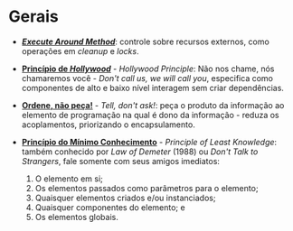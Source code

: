 # Gerais

* [**_Execute Around Method_**](http://wiki.c2.com/?ExecuteAroundMethod "Execute Around Method"): controle sobre recursos externos, como operações em _cleanup_ e _locks_.

* [**Princípio de _Hollywood_**](http://wiki.c2.com/?HollywoodPrinciple "Hollywood Principle") - _Hollywood Principle_: Não nos chame, nós chamaremos você - _Don't call us, we will call you_, especifica como componentes de alto e baixo nível interagem sem criar dependências.

* [**Ordene, não peça!**](http://wiki.c2.com/?TellDontAsk "Tell, don't ask!") - _Tell, don't ask!_: peça o produto da informação ao elemento de programação na qual é dono da informação - reduza os acoplamentos, priorizando o encapsulamento.

* [**Princípio do Mínimo Conhecimento**](http://wiki.c2.com/?LawOfDemeter "Principle of Least Knowledge") - _Principle of Least Knowledge_: também conhecido por _Law of Demeter_ (1988) ou _Don't Talk to Strangers_, fale somente com seus amigos imediatos:

  1. O elemento em si;
  2. Os elementos passados como parâmetros para o elemento;
  3. Quaisquer elementos criados e/ou instanciados;
  4. Quaisquer componentes do elemento; e
  5. Os elementos globais.
